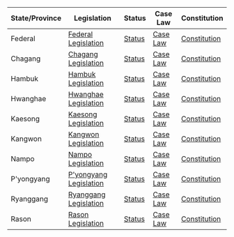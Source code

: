 | State/Province | Legislation                        | Status                      | Case Law                   | Constitution                        |
|----------------|------------------------------------|-----------------------------|---------------------------|------------------------------------|
| Federal        | [Federal Legislation](http://www.law.go.kr/LSW/main.jsp) | [Status](http://www.law.go.kr/LSW/statusLink.do) | [Case Law](http://www.law.go.kr/LSW/jsp/Main.jsp) | [Constitution](http://www.law.go.kr/LSW/constitution.jsp) |
| Chagang        | [Chagang Legislation](http://www.law.go.kr/LSW/main.jsp) | [Status](http://www.law.go.kr/LSW/statusLink.do) | [Case Law](http://www.law.go.kr/LSW/jsp/Main.jsp) | [Constitution](http://www.law.go.kr/LSW/constitution.jsp) |
| Hambuk         | [Hambuk Legislation](http://www.law.go.kr/LSW/main.jsp) | [Status](http://www.law.go.kr/LSW/statusLink.do) | [Case Law](http://www.law.go.kr/LSW/jsp/Main.jsp) | [Constitution](http://www.law.go.kr/LSW/constitution.jsp) |
| Hwanghae       | [Hwanghae Legislation](http://www.law.go.kr/LSW/main.jsp) | [Status](http://www.law.go.kr/LSW/statusLink.do) | [Case Law](http://www.law.go.kr/LSW/jsp/Main.jsp) | [Constitution](http://www.law.go.kr/LSW/constitution.jsp) |
| Kaesong        | [Kaesong Legislation](http://www.law.go.kr/LSW/main.jsp) | [Status](http://www.law.go.kr/LSW/statusLink.do) | [Case Law](http://www.law.go.kr/LSW/jsp/Main.jsp) | [Constitution](http://www.law.go.kr/LSW/constitution.jsp) |
| Kangwon        | [Kangwon Legislation](http://www.law.go.kr/LSW/main.jsp) | [Status](http://www.law.go.kr/LSW/statusLink.do) | [Case Law](http://www.law.go.kr/LSW/jsp/Main.jsp) | [Constitution](http://www.law.go.kr/LSW/constitution.jsp) |
| Nampo          | [Nampo Legislation](http://www.law.go.kr/LSW/main.jsp) | [Status](http://www.law.go.kr/LSW/statusLink.do) | [Case Law](http://www.law.go.kr/LSW/jsp/Main.jsp) | [Constitution](http://www.law.go.kr/LSW/constitution.jsp) |
| P'yongyang     | [P'yongyang Legislation](http://www.law.go.kr/LSW/main.jsp) | [Status](http://www.law.go.kr/LSW/statusLink.do) | [Case Law](http://www.law.go.kr/LSW/jsp/Main.jsp) | [Constitution](http://www.law.go.kr/LSW/constitution.jsp) |
| Ryanggang      | [Ryanggang Legislation](http://www.law.go.kr/LSW/main.jsp) | [Status](http://www.law.go.kr/LSW/statusLink.do) | [Case Law](http://www.law.go.kr/LSW/jsp/Main.jsp) | [Constitution](http://www.law.go.kr/LSW/constitution.jsp) |
| Rason          | [Rason Legislation](http://www.law.go.kr/LSW/main.jsp) | [Status](http://www.law.go.kr/LSW/statusLink.do) | [Case Law](http://www.law.go.kr/LSW/jsp/Main.jsp) | [Constitution](http://www.law.go.kr/LSW/constitution.jsp) |